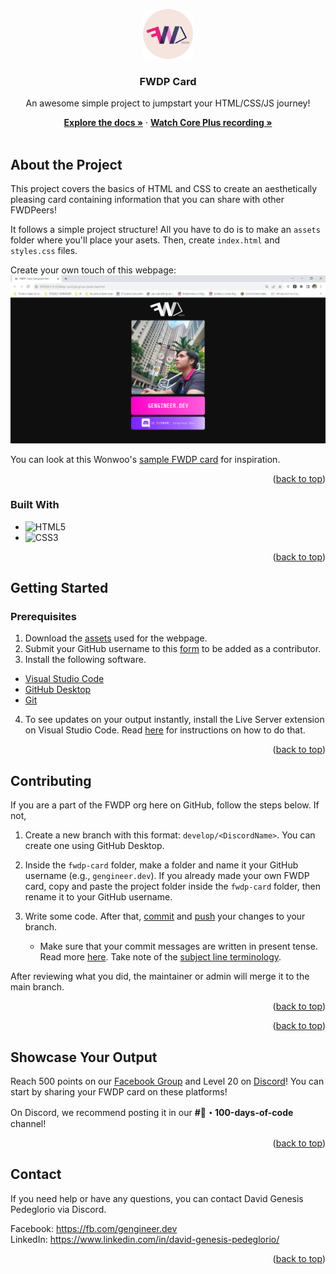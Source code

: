 <a name="readme-top"></a>

<div align="center">
    <a href="https://github.com/FWDP/beginner-challenges/tree/main/fwdp-card/">
        <img src="gengineer.dev/assets/fwdp main logo.png" alt="FWDP Logo" height="80">
    </a>
    <h3 align="center">FWDP Card</h3>
    <p>An awesome simple project to jumpstart your HTML/CSS/JS journey!</p>
    <a href="https://github.com/FWDP/beginner-challenges/tree/main/fwdp-card/"><strong>Explore the docs »</strong></a>
     ·
    <a href="https://drive.google.com/file/d/1u7V5YoFtGlrjdfT0e-3hcX9oRkKqvK9_/view?usp=drive_link/"><strong>Watch Core Plus recording »</strong></a>
    <br />
    <br />
</div>

## About the Project

This project covers the basics of HTML and CSS to create an aesthetically pleasing card containing information that you can share with other FWDPeers!

It follows a simple project structure! All you have to do is to make an `assets` folder where you'll place your asets. Then, create `index.html` and `styles.css` files.

Create your own touch of this webpage: ![Sample FWDP card](./sample-webpage.png)

You can look at this Wonwoo's [sample FWDP card](https://drive.google.com/file/d/1yTUvnPl819hKA_LHvlRaMwroDkmpLOVi/view?usp=sharing) for inspiration.

<p align="right">(<a href="#readme-top">back to top</a>)</p>

### Built With
* ![HTML5](https://img.shields.io/badge/html5-%23E34F26.svg?style=for-the-badge&logo=html5&logoColor=white)
* ![CSS3](https://img.shields.io/badge/css3-%231572B6.svg?style=for-the-badge&logo=css3&logoColor=white)

<p align="right">(<a href="#readme-top">back to top</a>)</p>

## Getting Started

### Prerequisites
1. Download the [assets](https://drive.google.com/drive/folders/1L6GqpsY3zHssujiPSXtG1_NzPNF9xq7i?usp=drive_link) used for the webpage.
2. Submit your GitHub username to this [form](https://forms.gle/A3kBieg6F1jLhhqP8) to be added as a contributor.
3. Install the following software.
- [Visual Studio Code](https://code.visualstudio.com/download)
- [GitHub Desktop](https://desktop.github.com/)
- [Git](https://git-scm.com/downloads)
4. To see updates on your output instantly, install the Live Server extension on Visual Studio Code. Read [here](https://www.alphr.com/vs-code-open-with-live-server/) for instructions on how to do that.

<p align="right">(<a href="#readme-top">back to top</a>)</p>

## Contributing

If you are a part of the FWDP org here on GitHub, follow the steps below. If not, 

1. Create a new branch with this format: `develop/<DiscordName>`. You can create one using GitHub Desktop.
2. Inside the `fwdp-card` folder, make a folder and name it your GitHub username (e.g., `gengineer.dev`). If you already made your own FWDP card, copy and paste the project folder inside the `fwdp-card` folder, then rename it to your GitHub username.
3. Write some code. After that, [commit](https://docs.github.com/en/desktop/making-changes-in-a-branch/committing-and-reviewing-changes-to-your-project-in-github-desktop#write-a-commit-message-and-push-your-changes) and [push](https://docs.github.com/en/desktop/making-changes-in-a-branch/pushing-changes-to-github-from-github-desktop#pushing-changes-to-github) your changes to your branch. 
     
     - Make sure that your commit messages are written in present tense. Read more [here](https://gist.github.com/tonibardina/9290fbc7d605b4f86919426e614fe692). Take note of the [subject line terminology](https://gist.github.com/tonibardina/9290fbc7d605b4f86919426e614fe692?fbclid=IwAR2ZkV2N1wzppJL2SO-RzCiQVtw6GJ5XnKLufD2FrLFdloxljC9wHecTkYg#subject-line-standard-terminology).

After reviewing what you did, the maintainer or admin will merge it to the main branch.

<p align="right">(<a href="#readme-top">back to top</a>)</p>


<p align="right">(<a href="#readme-top">back to top</a>)</p>

## Showcase Your Output

Reach 500 points on our [Facebook Group](https://fb.com/groups/fwdpeers) and Level 20 on [Discord](https://discord.com/servers/filipino-web-development-peers-996276138588524624)! You can start by sharing your FWDP card on these platforms!

On Discord, we recommend posting it in our **#💯・100-days-of-code** channel!

<p align="right">(<a href="#readme-top">back to top</a>)</p>

## Contact
If you need help or have any questions, you can contact David Genesis Pedeglorio via Discord. 

Facebook: https://fb.com/gengineer.dev
<br/>
LinkedIn: https://www.linkedin.com/in/david-genesis-pedeglorio/

<p align="right">(<a href="#readme-top">back to top</a>)</p>

